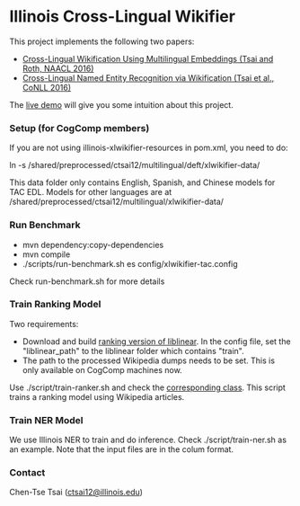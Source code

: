 # Illinois Cross-Lingual Wikifier
This project implements the following two papers:
* [Cross-Lingual Wikification Using Multilingual Embeddings (Tsai and Roth, NAACL 2016)](http://cogcomp.cs.illinois.edu/page/publication_view/785)
* [Cross-Lingual Named Entity Recognition via Wikification (Tsai et al., CoNLL 2016)](http://cogcomp.cs.illinois.edu/page/publication_view/796)

The [live demo](http://bilbo.cs.illinois.edu/~ctsai12/xlwikifier/) will give you some intuition about this project.

### Setup (for CogComp members)
If you are not using illinois-xlwikifier-resources in pom.xml, you need to do:

ln -s /shared/preprocessed/ctsai12/multilingual/deft/xlwikifier-data/

This data folder only contains English, Spanish, and Chinese models for TAC EDL. Models for other languages are at /shared/preprocessed/ctsai12/multilingual/xlwikifier-data/

### Run Benchmark
* mvn dependency:copy-dependencies
* mvn compile
* ./scripts/run-benchmark.sh es config/xlwikifier-tac.config

Check run-benchmark.sh for more details

### Train Ranking Model
Two requirements:
* Download and build [ranking version of liblinear](https://www.csie.ntu.edu.tw/~cjlin/libsvmtools/#large_scale_ranksvm). In the config file, set the "liblinear_path" to the liblinear folder which contains "train".
* The path to the processed Wikipedia dumps needs to be set. This is only available on CogComp machines now.

Use ./script/train-ranker.sh and check the [corresponding class](https://github.com/cttsai/cross-lingual-wikifier/blob/demo/src/main/java/edu/illinois/cs/cogcomp/xlwikifier/core/Ranker.java). This script trains a ranking model using Wikipedia articles.

### Train NER Model

We use Illinois NER to train and do inference. Check ./script/train-ner.sh as an example. Note that the input files are in the colum format. 

### Contact
Chen-Tse Tsai (ctsai12@illinois.edu)
